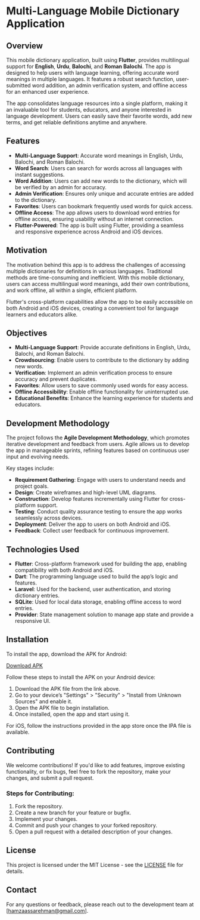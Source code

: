 # Multi-Language Mobile Dictionary Application

## Overview

This mobile dictionary application, built using **Flutter**, provides multilingual support for **English**, **Urdu**, **Balochi**, and **Roman Balochi**. The app is designed to help users with language learning, offering accurate word meanings in multiple languages. It features a robust search function, user-submitted word addition, an admin verification system, and offline access for an enhanced user experience.

The app consolidates language resources into a single platform, making it an invaluable tool for students, educators, and anyone interested in language development. Users can easily save their favorite words, add new terms, and get reliable definitions anytime and anywhere.

## Features

- **Multi-Language Support**: Accurate word meanings in English, Urdu, Balochi, and Roman Balochi.
- **Word Search**: Users can search for words across all languages with instant suggestions.
- **Word Addition**: Users can add new words to the dictionary, which will be verified by an admin for accuracy.
- **Admin Verification**: Ensures only unique and accurate entries are added to the dictionary.
- **Favorites**: Users can bookmark frequently used words for quick access.
- **Offline Access**: The app allows users to download word entries for offline access, ensuring usability without an internet connection.
- **Flutter-Powered**: The app is built using Flutter, providing a seamless and responsive experience across Android and iOS devices.

## Motivation

The motivation behind this app is to address the challenges of accessing multiple dictionaries for definitions in various languages. Traditional methods are time-consuming and inefficient. With this mobile dictionary, users can access multilingual word meanings, add their own contributions, and work offline, all within a single, efficient platform.

Flutter's cross-platform capabilities allow the app to be easily accessible on both Android and iOS devices, creating a convenient tool for language learners and educators alike.

## Objectives

- **Multi-Language Support**: Provide accurate definitions in English, Urdu, Balochi, and Roman Balochi.
- **Crowdsourcing**: Enable users to contribute to the dictionary by adding new words.
- **Verification**: Implement an admin verification process to ensure accuracy and prevent duplicates.
- **Favorites**: Allow users to save commonly used words for easy access.
- **Offline Accessibility**: Enable offline functionality for uninterrupted use.
- **Educational Benefits**: Enhance the learning experience for students and educators.

## Development Methodology

The project follows the **Agile Development Methodology**, which promotes iterative development and feedback from users. Agile allows us to develop the app in manageable sprints, refining features based on continuous user input and evolving needs.

Key stages include:
- **Requirement Gathering**: Engage with users to understand needs and project goals.
- **Design**: Create wireframes and high-level UML diagrams.
- **Construction**: Develop features incrementally using Flutter for cross-platform support.
- **Testing**: Conduct quality assurance testing to ensure the app works seamlessly across devices.
- **Deployment**: Deliver the app to users on both Android and iOS.
- **Feedback**: Collect user feedback for continuous improvement.

## Technologies Used

- **Flutter**: Cross-platform framework used for building the app, enabling compatibility with both Android and iOS.
- **Dart**: The programming language used to build the app’s logic and features.
- **Laravel**: Used for the backend, user authentication, and storing dictionary entries.
- **SQLite**: Used for local data storage, enabling offline access to word entries.
- **Provider**: State management solution to manage app state and provide a responsive UI.

## Installation

To install the app, download the APK for Android:

[Download APK](https://github.com/HamzaAssa/rasaank_labzbalad/tree/main/apk/rasaank_labzbalad.apk)  

Follow these steps to install the APK on your Android device:

1. Download the APK file from the link above.
2. Go to your device’s "Settings" > "Security" > "Install from Unknown Sources" and enable it.
3. Open the APK file to begin installation.
4. Once installed, open the app and start using it.

For iOS, follow the instructions provided in the app store once the IPA file is available.

## Contributing

We welcome contributions! If you'd like to add features, improve existing functionality, or fix bugs, feel free to fork the repository, make your changes, and submit a pull request.

### Steps for Contributing:

1. Fork the repository.
2. Create a new branch for your feature or bugfix.
3. Implement your changes.
4. Commit and push your changes to your forked repository.
5. Open a pull request with a detailed description of your changes.

## License

This project is licensed under the MIT License - see the [LICENSE](https://choosealicense.com/licenses/mit/) file for details.

## Contact

For any questions or feedback, please reach out to the development team at [hamzaassarehman@gmail.com].